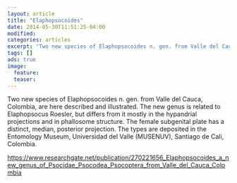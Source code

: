 ```yaml
---
layout: article
title: "Elaphopsocoides"
date: 2014-05-30T11:51:25-04:00
modified:
categories: articles
excerpt: "Two new species of Elaphopsocoides n. gen. from Valle del Cauca, Colombia, are here described and illustrated. The new genus is related to Elaphopsocus Roesler, but differs from it mostly in the hypandrial projections and in phallosome structure. The female subgenital plate has a distinct, median, posterior projection. The types are deposited in the Entomology Museum, Universidad del Valle (MUSENUV), Santiago de Cali, Colombia."
tags: []
ads: true
image:
  feature:
  teaser:
---
```


Two new species of Elaphopsocoides n. gen. from Valle del Cauca, Colombia, are here described and illustrated. The new genus is related to Elaphopsocus Roesler, but differs from it mostly in the hypandrial projections and in phallosome structure. The female subgenital plate has a distinct, median, posterior projection. The types are deposited in the Entomology Museum, Universidad del Valle (MUSENUV), Santiago de Cali, Colombia.


https://www.researchgate.net/publication/270221656_Elaphopsocoides_a_new_genus_of_Psocidae_Psocodea_Psocoptera_from_Valle_del_Cauca_Colombia